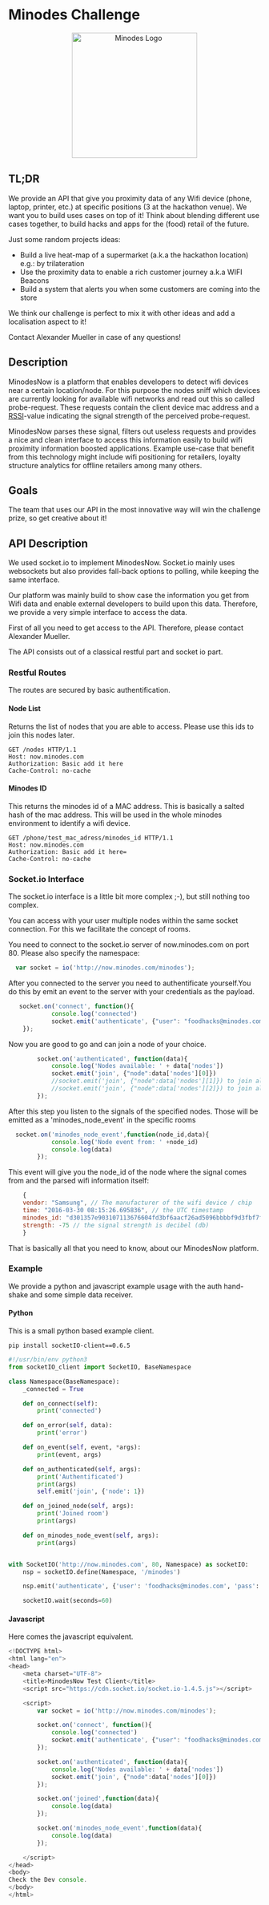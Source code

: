 # Minodes Challenge

<p align="center">
    <img alt="Minodes Logo" src="http://minodes.com.www351.your-server.de/cmsImages/pressLogos/logo_minodes_turkis.png" width="250px" />
</p>

## TL;DR

We provide an API that give you proximity data of any Wifi device (phone, laptop, printer, etc.) at specific positions (3 at the hackathon venue).  We want you to build uses cases on top of it! Think about blending different use cases together, to build hacks and apps for the (food) retail of the future. 

Just some random projects ideas:
 - Build a live heat-map of a supermarket (a.k.a the hackathon location) e.g.: by trilateration
 - Use the proximity data to enable a rich customer journey a.k.a WIFI Beacons
 - Build a system that alerts you when some customers are coming into the store

We think our challenge is perfect to mix it with other ideas and add a localisation aspect to it!

Contact Alexander Mueller in case of any questions!

## Description

MinodesNow is a platform that enables developers to detect wifi devices near a certain location/node. For this purpose the nodes sniff which devices are currently looking for available wifi networks and read out this so called probe-request. These requests contain the client device mac address and a [RSSI](https://en.wikipedia.org/wiki/Received_signal_strength_indication)-value indicating the signal strength of the perceived probe-request.

MinodesNow parses these signal, filters out useless requests and provides a nice and clean interface to access this information easily to build wifi proximity information boosted applications. Example use-case that benefit from this technology might include wifi positioning for retailers, loyalty structure analytics for offline retailers among many others. 

## Goals

The team that uses our API in the most innovative way will win the challenge prize, so get creative about it!

## API Description

We used socket.io to implement MinodesNow. Socket.io mainly uses websockets but also provides fall-back options to polling, while keeping the same interface.

Our platform was mainly build to show case the information you get from Wifi data and enable external developers to build upon this data. Therefore, we provide a very simple interface to access the data.

First of all you need to get access to the API. Therefore, please contact Alexander Mueller. 

The API consists out of a classical restful part and socket io part.

### Restful Routes

The routes are secured by basic authentification.

#### Node List

Returns the list of nodes that you are able to access. Please use this ids to join this nodes later.

```
GET /nodes HTTP/1.1
Host: now.minodes.com
Authorization: Basic add it here
Cache-Control: no-cache
```

#### Minodes ID

This returns the minodes id of a MAC address. This is basically a salted hash of the mac address. 
This will be used in the whole minodes environment to identify a wifi device.

```
GET /phone/test_mac_adress/minodes_id HTTP/1.1
Host: now.minodes.com
Authorization: Basic add it here=
Cache-Control: no-cache
```

### Socket.io Interface
The socket.io interface is a little bit more complex ;-), but still nothing too complex.

You can access with your user multiple nodes within the same socket connection. For this we facilitate the concept of rooms.

You need to connect to the socket.io server of now.minodes.com on port 80. Please also specify the namespace:
```javascript
  var socket = io('http://now.minodes.com/minodes');
```
After you connected to the server you need to authentificate yourself.You do this by emit an event to the server with your credentials as the payload.

```javascript
   socket.on('connect', function(){
            console.log('connected')
            socket.emit('authenticate', {"user": "foodhacks@minodes.com", "pass": "please_add_here"})
    });
```
Now you are good to go and can join a node of your choice.

```javascript
        socket.on('authenticated', function(data){
            console.log('Nodes available: ' + data['nodes'])
            socket.emit('join', {"node":data['nodes'][0]})
            //socket.emit('join', {"node":data['nodes'][1]}) to join all nodes
            //socket.emit('join', {"node":data['nodes'][2]}) to join all nodes
        });
```
After this step you listen to the signals of the specified nodes. Those will be emitted as a 'minodes_node_event' in the specific rooms

```javascript
  socket.on('minodes_node_event',function(node_id,data){
            console.log('Node event from: ' +node_id)
            console.log(data)
        });
```

This event will give you the node_id of the node where the signal comes from and the parsed wifi information itself:

```javascript
    {
    vendor: "Samsung", // The manufacturer of the wifi device / chip
    time: "2016-03-30 08:15:26.695836", // the UTC timestamp 
    minodes_id: "d301357e903107113676604fd3bf6aacf26ad5096bbbbf9d3fbf7f84",  // the hashed minodes id
    strength: -75 // the signal strength is decibel (db)
    }

```

That is basically all that you need to know, about our MinodesNow platform. 

### Example
We provide a python and javascript example usage with the auth hand-shake and some simple data receiver.

#### Python
This is a small python based example client.
```
pip install socketIO-client==0.6.5
```

```python
#!/usr/bin/env python3
from socketIO_client import SocketIO, BaseNamespace

class Namespace(BaseNamespace):
    _connected = True

    def on_connect(self):
        print('connected')

    def on_error(self, data):
        print('error')

    def on_event(self, event, *args):
        print(event, args)

    def on_authenticated(self, args):
        print('Authentificated')
        print(args)
        self.emit('join', {'node': 1})

    def on_joined_node(self, args):
        print('Joined room')
        print(args)

    def on_minodes_node_event(self, args):
        print(args)


with SocketIO('http://now.minodes.com', 80, Namespace) as socketIO:
    nsp = socketIO.define(Namespace, '/minodes')

    nsp.emit('authenticate', {'user': 'foodhacks@minodes.com', 'pass': 'please_add_here'})

    socketIO.wait(seconds=60)
```
#### Javascript
Here comes the javascript equivalent.

```javascript
<!DOCTYPE html>
<html lang="en">
<head>
    <meta charset="UTF-8">
    <title>MinodesNow Test Client</title>
    <script src="https://cdn.socket.io/socket.io-1.4.5.js"></script>

    <script>
        var socket = io('http://now.minodes.com/minodes');

        socket.on('connect', function(){
            console.log('connected')
            socket.emit('authenticate', {"user": "foodhacks@minodes.com", "pass": "please_add_here"})
        });

        socket.on('authenticated', function(data){
            console.log('Nodes available: ' + data['nodes'])
            socket.emit('join', {"node":data['nodes'][0]})
        });

        socket.on('joined',function(data){
            console.log(data)
        });

        socket.on('minodes_node_event',function(data){
            console.log(data)
        });

    </script>
</head>
<body>
Check the Dev console.
</body>
</html>
```
